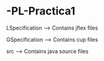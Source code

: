 # -PL-Practica1

LSpecification --> Contains jflex files

GSpecification --> Contains cup files

src --> Contains java source files
